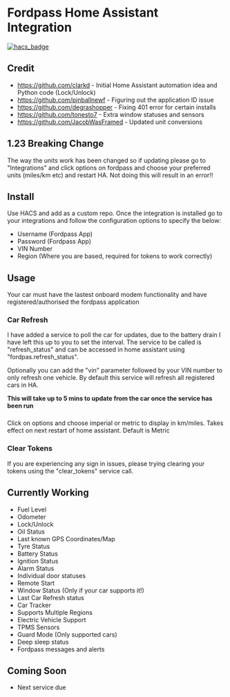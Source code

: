# Fordpass Home Assistant Integration

[![hacs_badge](https://img.shields.io/badge/HACS-Default-orange.svg?style=for-the-badge)](https://github.com/custom-components/hacs)

## Credit 
- https://github.com/clarkd - Initial Home Assistant automation idea and Python code (Lock/Unlock)
- https://github.com/pinballnewf - Figuring out the application ID issue
- https://github.com/degrashopper - Fixing 401 error for certain installs
- https://github.com/tonesto7 - Extra window statuses and sensors
- https://github.com/JacobWasFramed - Updated unit conversions

## 1.23 Breaking Change
The way the units work has been changed so if updating please go to "Integrations" and click options on fordpass and choose your preferred units (miles/km etc) and restart HA. Not doing this will result in an error!!

## Install
Use HACS and add as a custom repo. Once the integration is installed go to your integrations and follow the configuration options to specify the below:
- Username (Fordpass App)
- Password (Fordpass App)
- VIN Number
- Region (Where you are based, required for tokens to work correctly)

## Usage
Your car must have the lastest onboard modem functionality and have registered/authorised the fordpass application

### Car Refresh
I have added a service to poll the car for updates, due to the battery drain I have left this up to you to set the interval. The service to be called is "refresh_status" and can be accessed in home assistant using "fordpas.refresh_status". 

Optionally you can add the "vin" parameter followed by your VIN number to only refresh one vehicle. By default this service will refresh all registered cars in HA.

**This will take up to 5 mins to update from the car once the service has been run**
###
Click on options and choose imperial or metric to display in km/miles. Takes effect on next restart of home assistant. Default is Metric

### Clear Tokens
If you are experiencing any sign in issues, please trying clearing your tokens using the "clear_tokens" service call.



## Currently Working

- Fuel Level
- Odometer
- Lock/Unlock
- Oil Status
- Last known GPS Coordinates/Map
- Tyre Status
- Battery Status
- Ignition Status
- Alarm Status
- Individual door statuses
- Remote Start
- Window Status (Only if your car supports it!)
- Last Car Refresh status
- Car Tracker
- Supports Multiple Regions
- Electric Vehicle Support
- TPMS Sensors
- Guard Mode (Only supported cars)
- Deep sleep status
- Fordpass messages and alerts


## Coming Soon

- Next service due
